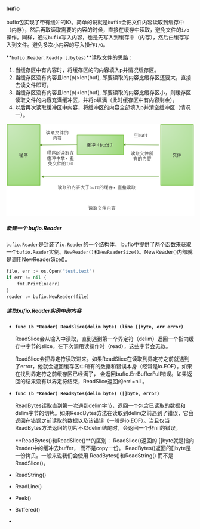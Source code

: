#### bufio

bufio包实现了带有缓冲的IO。简单的说就是`bufio`会把文件内容读取到缓存中（内存），然后再取读取需要的内容的时候，直接在缓存中读取，避免文件的`i/o`操作。同样，通过`bufio`写入内容，也是先写入到缓存中（内存），然后由缓存写入到文件。避免多次小内容的写入操作`I/O`。

**`bufio.Reader.Read(p []bytes)`**读取文件的思路：

1. 当缓存区中有内容时，将缓存区的的内容填入p并情况缓存区。
2. 当缓存区没有内容且len(p)>len(buf), 即要读取的内容比缓存区还要大，直接去读文件即可。
3. 当缓存区没有内容且len(p)<len(buf), 即要读取的内容比缓存区小，则缓存区读取文件的内容充满缓冲区，并将p填满（此时缓存区中有内容剩余）。
4. 以后再次读取缓冲区中内容，将缓冲区的内容全部填入p并清空缓冲区（情况一）。

![img](常见的IO操作的使用.assets/1237626-20200624162830239-286787942.png) 

##### 新建一个 bufio.Reader

`bufio.Reader`是封装了`io.Reader`的一个结构体。 bufio中提供了两个函数来获取一个`bufio.Reader`实例。`NewReader()`和`NewReaderSize()`。NewReader()内部就是调用NewReaderSize()。

```go
file, err := os.Open("test.text")
if err != nil {
	fmt.Println(err)
}
reader := bufio.NewReader(file)
```

##### 读取bufio.Reader实例中的内容

- **`func (b *Reader) ReadSlice(delim byte) (line []byte, err error)`** 

  ReadSlice会从输入中读取，直到遇到第一个界定符（delim）返回一个指向缓存中字节的slice，在下次调用读操作时（read），这些字节会无效。

  ReadSlice会把界定符读取进来。如果ReadSlice在读取到界定符之前就遇到了error，他就会返回缓存区中所有的数据和错误本身（经常是io.EOF）。如果在找到界定符之前缓存区已经满了， 会返回bufio.ErrBufferFull错误。如果返回的结果没有以界定符结束，ReadSlice返回的err!=nil 。

- **`func (b *Reader) ReadBytes(delim byte) ([]byte, error)`**

  ReadBytes读取直到第一次遇到delim字节，返回一个包含已读取的数据和delim字节的切片。如果ReadBytes方法在读取到delim之前遇到了错误，它会返回在错误之前读取的数据以及该错误（一般是io.EOF）。当且仅当ReadBytes方法返回的切片不以delim结尾时，会返回一个非nil的错误。

  **ReadBytes()和ReadSlice()**的区别： ReadSlice()返回的 []byte就是指向Reader中的缓冲去buffer， 而不是copy一份。 ReadBytes()返回的[]byte是一份拷贝。一般来说我们会使用 ReadBytes()和ReadString() 而不是ReadSlice()。

- ReadString()
- ReadLine()
- Peek()
- Buffered()
- 